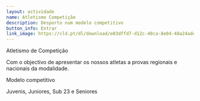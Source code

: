 ```yaml
---
layout: actividade
name: Atletismo Competição
description: Desporto num modelo competitivo 
button_info: Entrar
link_image: https://cld.pt/dl/download/e03dffd7-d12c-40ca-8e04-48a24ade6808/atletismo_competicao_v3.jpg?download=true
---
```



Atletismo de Competição

Com o objectivo de apresentar os nossos atletas a provas regionais e nacionais da modalidade.

Modelo competitivo

Juvenis, Juniores, Sub 23 e Seniores

